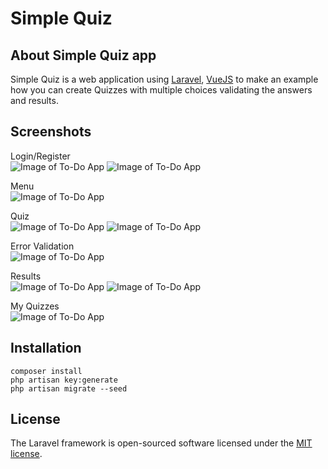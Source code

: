 # Simple Quiz

## About Simple Quiz app
Simple Quiz is a web application using [Laravel](https://laravel.com), [VueJS](https://vuejs.org) to make an example how you can create Quizzes with multiple choices validating the answers and results. 

## Screenshots
Login/Register  
![Image of To-Do App](https://aldorg.com/simplequiz1.png)
![Image of To-Do App](https://aldorg.com/simplequiz2.png) 

Menu  
![Image of To-Do App](https://aldorg.com/simplequiz9.png)

Quiz  
![Image of To-Do App](https://aldorg.com/simplequiz3.png)
![Image of To-Do App](https://aldorg.com/simplequiz4.png)

Error Validation  
![Image of To-Do App](https://aldorg.com/simplequiz5.png)

Results  
![Image of To-Do App](https://aldorg.com/simplequiz6.png)
![Image of To-Do App](https://aldorg.com/simplequiz7.png)

My Quizzes  
![Image of To-Do App](https://aldorg.com/simplequiz8.png)

## Installation
```
composer install
php artisan key:generate
php artisan migrate --seed
```

## License

The Laravel framework is open-sourced software licensed under the [MIT license](https://opensource.org/licenses/MIT).
